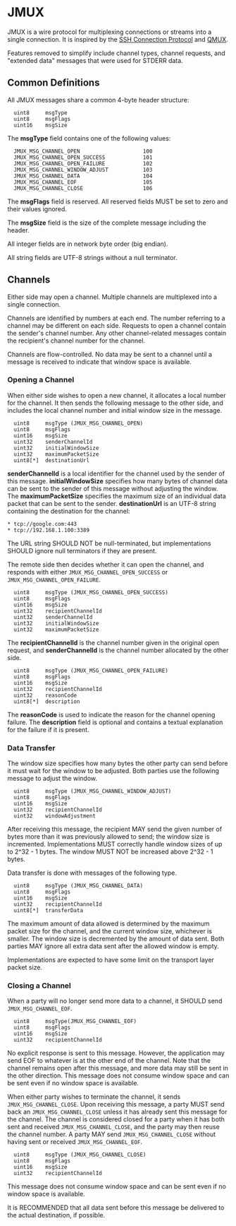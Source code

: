 # JMUX

JMUX is a wire protocol for multiplexing connections or streams into a single connection. It is inspired by the [SSH Connection Protocol](https://tools.ietf.org/html/rfc4254#page-5) and [QMUX](https://github.com/progrium/qmux).

Features removed to simplify include channel types, channel requests, and "extended data" messages that were used for STDERR data.

## Common Definitions

   All JMUX messages share a common 4-byte header structure:

      uint8     msgType
      uint8     msgFlags
      uint16    msgSize

   The **msgType** field contains one of the following values:

      JMUX_MSG_CHANNEL_OPEN                    100
      JMUX_MSG_CHANNEL_OPEN_SUCCESS            101
      JMUX_MSG_CHANNEL_OPEN_FAILURE            102
      JMUX_MSG_CHANNEL_WINDOW_ADJUST           103
      JMUX_MSG_CHANNEL_DATA                    104
      JMUX_MSG_CHANNEL_EOF                     105
      JMUX_MSG_CHANNEL_CLOSE                   106
   
   The **msgFlags** field is reserved. All reserved fields MUST be set to zero and their values ignored.

   The **msgSize** field is the size of the complete message including the header.

   All integer fields are in network byte order (big endian).

   All string fields are UTF-8 strings without a null terminator.

## Channels

   Either side may open a channel. Multiple channels are multiplexed into a single connection.

   Channels are identified by numbers at each end. The number referring to a channel may be different on each side. Requests to open a channel contain the sender's channel number. Any other channel-related messages contain the recipient's channel number for the channel.

   Channels are flow-controlled. No data may be sent to a channel until a message is received to indicate that window space is available.

###  Opening a Channel

   When either side wishes to open a new channel, it allocates a local number for the channel. It then sends the following message to the
   other side, and includes the local channel number and initial window size in the message.

      uint8     msgType (JMUX_MSG_CHANNEL_OPEN)
      uint8     msgFlags
      uint16    msgSize
      uint32    senderChannelId
      uint32    initialWindowSize
      uint32    maximumPacketSize
      uint8[*]  destinationUrl

   **senderChannelId** is a local identifier for the channel used by the sender of this message. **initialWindowSize** specifies how many bytes of channel data can be sent to the sender of this message without adjusting the window. The **maximumPacketSize** specifies the maximum size of an individual data packet that can be sent to the sender. **destinationUrl** is an UTF-8 string containing the destination for the channel:

    * tcp://google.com:443
    * tcp://192.168.1.100:3389

   The URL string SHOULD NOT be null-terminated, but implementations SHOULD ignore null terminators if they are present.

   The remote side then decides whether it can open the channel, and responds with either `JMUX_MSG_CHANNEL_OPEN_SUCCESS` or `JMUX_MSG_CHANNEL_OPEN_FAILURE`.

      uint8     msgType (JMUX_MSG_CHANNEL_OPEN_SUCCESS)
      uint8     msgFlags
      uint16    msgSize
      uint32    recipientChannelId
      uint32    senderChannelId
      uint32    initialWindowSize
      uint32    maximumPacketSize

   The **recipientChannelId** is the channel number given in the original open request, and **senderChannelId** is the channel number allocated by the other side.

      uint8     msgType (JMUX_MSG_CHANNEL_OPEN_FAILURE)
      uint8     msgFlags
      uint16    msgSize
      uint32    recipientChannelId
      uint32    reasonCode
      uint8[*]  description

   The **reasonCode** is used to indicate the reason for the channel opening failure. The **description** field is optional and contains a textual explanation for the failure if it is present.

###  Data Transfer

   The window size specifies how many bytes the other party can send before it must wait for the window to be adjusted. Both parties use the following message to adjust the window.

      uint8     msgType (JMUX_MSG_CHANNEL_WINDOW_ADJUST)
      uint8     msgFlags
      uint16    msgSize
      uint32    recipientChannelId
      uint32    windowAdjustment

   After receiving this message, the recipient MAY send the given number of bytes more than it was previously allowed to send; the window size is incremented. Implementations MUST correctly handle window sizes of up to 2^32 - 1 bytes. The window MUST NOT be increased above 2^32 - 1 bytes.

   Data transfer is done with messages of the following type.

      uint8     msgType (JMUX_MSG_CHANNEL_DATA)
      uint8     msgFlags
      uint16    msgSize
      uint32    recipientChannelId
      uint8[*]  transferData

   The maximum amount of data allowed is determined by the maximum packet size for the channel, and the current window size, whichever is smaller. The window size is decremented by the amount of data sent. Both parties MAY ignore all extra data sent after the allowed window is empty.

   Implementations are expected to have some limit on the transport layer packet size.

###  Closing a Channel

   When a party will no longer send more data to a channel, it SHOULD send `JMUX_MSG_CHANNEL_EOF`.

      uint8     msgType(JMUX_MSG_CHANNEL_EOF)
      uint8     msgFlags
      uint16    msgSize
      uint32    recipientChannelId

   No explicit response is sent to this message. However, the application may send EOF to whatever is at the other end of the channel. Note that the channel remains open after this message, and more data may still be sent in the other direction. This message does not consume window space and can be sent even if no window space is available.

   When either party wishes to terminate the channel, it sends `JMUX_MSG_CHANNEL_CLOSE`. Upon receiving this message, a party MUST send back an `JMUX_MSG_CHANNEL_CLOSE` unless it has already sent this message for the channel. The channel is considered closed for a party when it has both sent and received `JMUX_MSG_CHANNEL_CLOSE`, and the party may then reuse the channel number. A party MAY send `JMUX_MSG_CHANNEL_CLOSE` without having sent or received `JMUX_MSG_CHANNEL_EOF`.

      uint8     msgType (JMUX_MSG_CHANNEL_CLOSE)
      uint8     msgFlags
      uint16    msgSize
      uint32    recipientChannelId

   This message does not consume window space and can be sent even if no window space is available.

   It is RECOMMENDED that all data sent before this message be delivered to the actual destination, if possible.
